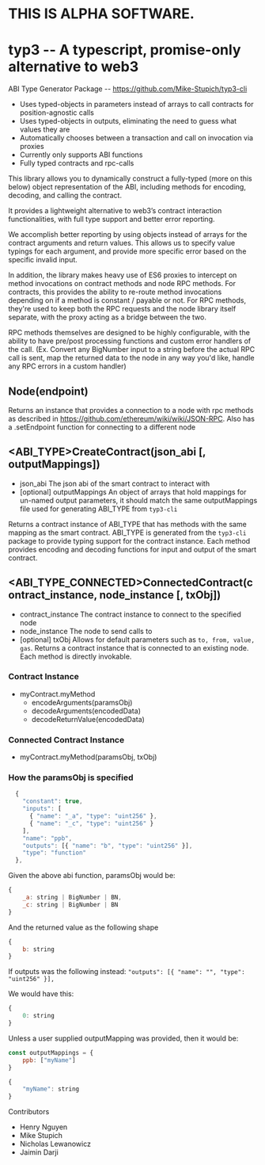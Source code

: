 # THIS IS ALPHA SOFTWARE.

# typ3 -- A typescript, promise-only alternative to web3

ABI Type Generator Package -- https://github.com/Mike-Stupich/typ3-cli
 
- Uses typed-objects in parameters instead of arrays to call contracts for position-agnostic calls 
- Uses typed-objects in outputs, eliminating the need to guess what values they are 
- Automatically chooses between a transaction and call on invocation via proxies
- Currently only supports ABI functions 
- Fully typed contracts and rpc-calls

This library allows you to dynamically construct a fully-typed (more on this below) object representation of the ABI, including methods for encoding, decoding, and calling the contract.

It provides a lightweight alternative to web3’s contract interaction functionalities, with full type support and better error reporting.

We accomplish better reporting by using objects instead of arrays for the contract arguments and return values. This allows us to specify value typings for each argument, and provide more specific error based on the specific invalid input.

In addition, the library makes heavy use of ES6 proxies to intercept on method invocations on contract methods and node RPC methods. For contracts, this provides the ability to re-route method invocations depending on if a method is constant / payable or not. For RPC methods, they're used to keep both the RPC requests and the node library itself separate, with the proxy acting as a bridge between the two.

RPC methods themselves are designed to be highly configurable, with the ability to have pre/post processing functions and custom error handlers of the call. (Ex. Convert any BigNumber input to a string before the actual RPC call is sent, map the returned data to the node in any way you'd like, handle any RPC errors in a custom handler)

##  Node(endpoint) 

Returns an instance that provides a connection to a node with rpc methods as described in https://github.com/ethereum/wiki/wiki/JSON-RPC. 
Also has a .setEndpoint function for connecting to a different node

## <ABI_TYPE>CreateContract(json_abi [, outputMappings])
 - json_abi The json abi of the smart contract to interact with
 - [optional] outputMappings An object of arrays that hold mappings for un-named output parameters, it should match the same outputMappings file used for generating ABI_TYPE from `typ3-cli`

Returns a contract instance of ABI_TYPE that has methods with the same mapping as the smart contract. ABI_TYPE is generated from the `typ3-cli` package to provide typing support for the contract instance. Each method provides encoding and decoding functions for input and output of the smart contract. 

## <ABI_TYPE_CONNECTED>ConnectedContract(contract_instance, node_instance [, txObj])
 - contract_instance The contract instance to connect to the specified node 
 - node_instance The node to send calls to 
 - [optional] txObj Allows for default parameters such as `to, from, value, gas`. 
Returns a contract instance that is connected to an existing node. Each method is directly invokable. 

### Contract Instance
- myContract.myMethod 
    - encodeArguments(paramsObj)
    - decodeArguments(encodedData)
    - decodeReturnValue(encodedData)

### Connected Contract Instance
- myContract.myMethod(paramsObj, txObj)

### How the paramsObj is specified

```js 
  {
    "constant": true,
    "inputs": [
      { "name": "_a", "type": "uint256" },
      { "name": "_c", "type": "uint256" }
    ],
    "name": "ppb",
    "outputs": [{ "name": "b", "type": "uint256" }],
    "type": "function"
  },
```
Given the above abi function, paramsObj would be: 

```js
{   
    _a: string | BigNumber | BN,  
    _c: string | BigNumber | BN
}
```
And the returned value as the following shape 

```js
{
    b: string
}
```

If outputs was the following instead: `"outputs": [{ "name": "", "type": "uint256" }],`

We would have this: 
```js
{
    0: string
}
```

Unless a user supplied outputMapping was provided, then it would be:

```js
const outputMappings = {
    ppb: ["myName"]
}

{
    "myName": string
}
```

Contributors
- Henry Nguyen
- Mike Stupich
- Nicholas Lewanowicz
- Jaimin Darji
